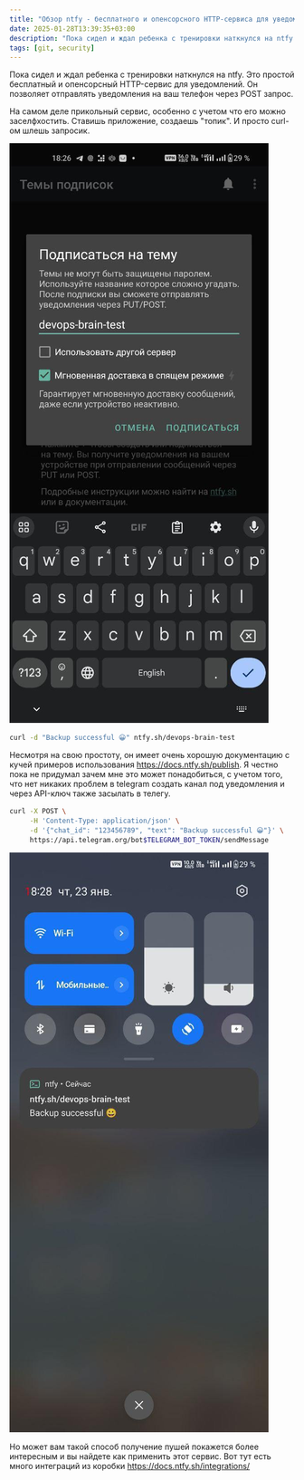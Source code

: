 ```yaml
---
title: "Обзор ntfy - бесплатного и опенсорсного HTTP-сервиса для уведомлений"
date: 2025-01-28T13:39:35+03:00
description: "Пока сидел и ждал ребенка с тренировки наткнулся на ntfy. Это простой бесплатный и опенсорсный HTTP-сервис для уведомлений. Он позволяет отправлять уведомления на ваш телефон через POST запрос."
tags: [git, security]
---
```


Пока сидел и ждал ребенка с тренировки наткнулся на ntfy. Это простой бесплатный и опенсорсный HTTP-сервис для уведомлений. Он позволяет отправлять уведомления на ваш телефон через POST запрос. 

На самом деле прикольный сервис, особенно с учетом что его можно заселфхостить. Ставишь приложение, создаешь "топик". И просто curl-ом шлешь запросик.

![Image alt](images/subscribe.jpg)

```bash
curl -d "Backup successful 😀" ntfy.sh/devops-brain-test
```

Несмотря на свою простоту, он имеет очень хорошую документацию с кучей примеров использования https://docs.ntfy.sh/publish. Я честно пока не придумал зачем мне это может понадобиться, с учетом того, что нет никаких проблем в telegram создать канал под уведомления и через API-ключ также засылать в телегу. 

```bash
curl -X POST \
     -H 'Content-Type: application/json' \
     -d '{"chat_id": "123456789", "text": "Backup successful 😀"}' \
     https://api.telegram.org/bot$TELEGRAM_BOT_TOKEN/sendMessage
```

![Image alt](images/notification.jpg)

Но может вам такой способ получение пушей покажется более интересным и вы найдете как применить этот сервис. Вот тут есть много интеграций из коробки https://docs.ntfy.sh/integrations/